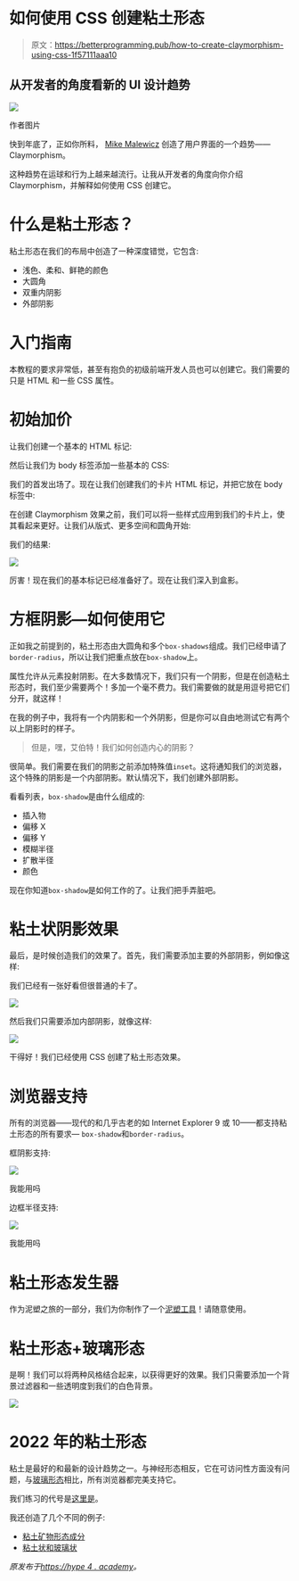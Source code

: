 # 如何使用 CSS 创建粘土形态

> 原文：<https://betterprogramming.pub/how-to-create-claymorphism-using-css-1f57111aaa10>

## 从开发者的角度看新的 UI 设计趋势

![](img/c424a0da1138147bf07851d39033197f.png)

作者图片

快到年底了，正如你所料， [Mike Malewicz](https://michalmalewicz.medium.com/) 创造了用户界面的一个趋势——Claymorphism。

这种趋势在运球和行为上越来越流行。让我从开发者的角度向你介绍 Claymorphism，并解释如何使用 CSS 创建它。

# 什么是粘土形态？

粘土形态在我们的布局中创造了一种深度错觉，它包含:

*   浅色、柔和、鲜艳的颜色
*   大圆角
*   双重内阴影
*   外部阴影

# 入门指南

本教程的要求非常低，甚至有抱负的初级前端开发人员也可以创建它。我们需要的只是 HTML 和一些 CSS 属性。

# 初始加价

让我们创建一个基本的 HTML 标记:

然后让我们为 body 标签添加一些基本的 CSS:

我们的首发出场了。现在让我们创建我们的卡片 HTML 标记，并把它放在 body 标签中:

在创建 Claymorphism 效果之前，我们可以将一些样式应用到我们的卡片上，使其看起来更好。让我们从版式、更多空间和圆角开始:

我们的结果:

![](img/e8ef1f6757a719774a1b00dedc8a3450.png)

厉害！现在我们的基本标记已经准备好了。现在让我们深入到盒影。

# 方框阴影—如何使用它

正如我之前提到的，粘土形态由大圆角和多个`box-shadows`组成。我们已经申请了`border-radius`，所以让我们把重点放在`box-shadow`上。

属性允许从元素投射阴影。在大多数情况下，我们只有一个阴影，但是在创造粘土形态时，我们至少需要两个！多加一个毫不费力。我们需要做的就是用逗号把它们分开，就这样！

在我的例子中，我将有一个内阴影和一个外阴影，但是你可以自由地测试它有两个以上阴影时的样子。

> 但是，嘿，艾伯特！我们如何创造内心的阴影？

很简单。我们需要在我们的阴影之前添加特殊值`inset`。这将通知我们的浏览器，这个特殊的阴影是一个内部阴影。默认情况下，我们创建外部阴影。

看看列表，`box-shadow`是由什么组成的:

*   插入物
*   偏移 X
*   偏移 Y
*   模糊半径
*   扩散半径
*   颜色

现在你知道`box-shadow`是如何工作的了。让我们把手弄脏吧。

# 粘土状阴影效果

最后，是时候创造我们的效果了。首先，我们需要添加主要的外部阴影，例如像这样:

我们已经有一张好看但很普通的卡了。

![](img/a04e25b031441ae2de46a6d828d3d26a.png)

然后我们只需要添加内部阴影，就像这样:

![](img/4fd952d27359189c025aa080815332a9.png)

干得好！我们已经使用 CSS 创建了粘土形态效果。

# 浏览器支持

所有的浏览器——现代的和几乎古老的如 Internet Explorer 9 或 10——都支持粘土形态的所有要求— `box-shadow`和`border-radius`。

框阴影支持:

![](img/22c6a888d3db83776d89d92540766f4f.png)

我能用吗

边框半径支持:

![](img/13c0e315897d41cafbeae85312a5cfce.png)

我能用吗

# 粘土形态发生器

作为泥塑之旅的一部分，我们为你制作了一个[泥塑工具](https://hype4.academy/tools/claymorphism-generator)！请随意使用。

# 粘土形态+玻璃形态

是啊！我们可以将两种风格结合起来，以获得更好的效果。我们只需要添加一个背景过滤器和一些透明度到我们的白色背景。

![](img/ee5c568c9cf51ca5f27cfbd77017847d.png)

# 2022 年的粘土形态

粘土是最好的和最新的设计趋势之一。与神经形态相反，它在可访问性方面没有问题，与[玻璃形态](http://localhost:3000/blog/glassmorphism-how-to-create)相比，所有浏览器都完美支持它。

我们练习的代号是[这里是](https://codepen.io/walickialbert/pen/ebe02d152962189c77617347da74acb1)。

我还创造了几个不同的例子:

*   [粘土矿物形态成分](https://codepen.io/walickialbert/pen/XWemYKa)
*   [粘土状和玻璃状](https://codepen.io/walickialbert/pen/GRMpGge)

*原发布于*[*https://hype 4 . academy*](https://hype4.academy/articles/coding/how-to-create-claymorphism-using-css)*。*
